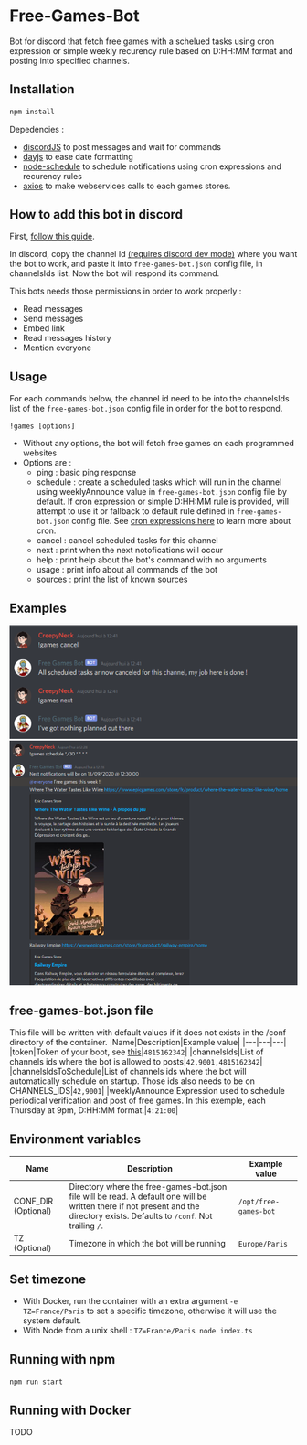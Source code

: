 # Free-Games-Bot

Bot for discord that fetch free games with a schelued tasks using cron expression or simple weekly recurency rule based on D:HH:MM format and posting into specified channels.

## Installation
```bash
npm install
```
Depedencies :
- [discordJS](https://discord.js.org/?source=post_page---------------------------#/) to post messages and wait for commands
- [dayjs](https://day.js.org/) to ease date formatting
- [node-schedule](https://www.npmjs.com/package/node-schedule) to schedule notifications using cron expressions and recurency rules
- [axios](https://www.npmjs.com/package/axios) to make webservices calls to each games stores.

## How to add this bot in discord
First, [follow this guide](https://discordjs.guide/).

In discord, copy the channel Id [(requires discord dev mode)](https://www.discordia.me/en/developer-mode) where you want the bot to work, and paste it into `free-games-bot.json` config file, in channelsIds list. Now the bot will respond its command.

This bots needs those permissions in order to work properly :
 - Read messages
 - Send messages
 - Embed link
 - Read messages history
 - Mention everyone


## Usage
For each commands below, the channel id need to be into the channelsIds list of the `free-games-bot.json` config file in order for the bot to respond.

```
!games [options]
```
- Without any options, the bot will fetch free games on each programmed websites
- Options are :
  - ping : basic ping response
  - schedule : create a scheduled tasks which will run in the channel using weeklyAnnounce value in `free-games-bot.json` config file by default. If cron expression or simple D:HH:MM rule is provided, will attempt to use it or fallback to default rule defined in `free-games-bot.json` config file. See [cron expressions here](https://crontab.guru/every-day-at-1am) to learn more about cron.
  - cancel : cancel scheduled tasks for this channel
  - next : print when the next notofications will occur
  - help : print help about the bot's command with no arguments
  - usage : print info about all commands of the bot
  - sources : print the list of known sources

## Examples
![Example 1](./img/cancel.png)
![Example 2](./img/schedule.png)

## free-games-bot.json file

This file will be written with default values if it does not exists in the /conf directory of the container.
|Name|Description|Example value|
|---|---|---|
|token|Token of your boot, see [this](https://discordjs.guide/preparations/setting-up-a-bot-application.html#your-token)|`4815162342`|
|channelsIds|List of channels ids where the bot is allowed to posts|`42,9001,4815162342`|
|channelsIdsToSchedule|List of channels ids where the bot will automatically schedule on startup. Those ids also needs to be on CHANNELS_IDS|`42,9001`|
|weeklyAnnounce|Expression used to schedule periodical verification and post of free games. In this exemple, each Thursday at 9pm, D:HH:MM format.|`4:21:00`|

## Environment variables

|Name|Description|Example value|
|---|---|---|
|CONF_DIR (Optional)|Directory where the free-games-bot.json file will be read. A default one will be written there if not present and the directory exists. Defaults to `/conf`. Not trailing `/`. |`/opt/free-games-bot`|
|TZ (Optional)|Timezone in which the bot will be running|`Europe/Paris`|

## Set timezone

- With Docker, run the container with an extra argument `-e TZ=France/Paris` to set a specific timezone, otherwise it will use the system default.
- With Node from a unix shell : `TZ=France/Paris node index.ts`

## Running with npm

`npm run start`

## Running with Docker

TODO

